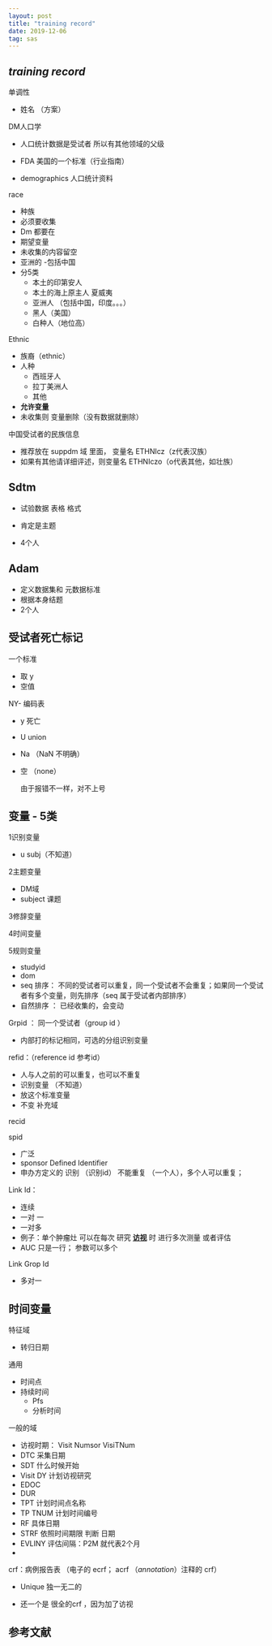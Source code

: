 ```yaml
---
layout: post
title: "training record"
date: 2019-12-06
tag: sas
---
```






## *training record* 





单调性

- 姓名 （方案）



DM人口学 

- 人口统计数据是受试者 所以有其他领域的父级

- FDA  美国的一个标准（行业指南）
- demographics  人口统计资料





race

- 种族 
- 必须要收集 
- Dm 都要在
- 期望变量       
- 未收集的内容留空
- 亚洲的 -包括中国
- 分5类
  - 本土的印第安人
  - 本土的海上原主人 夏威夷
  - 亚洲人 （包括中国，印度。。。）
  - 黑人（美国）
  - 白种人（地位高）



Ethnic 

- 族裔（ethnic）
- 人种
  - 西班牙人
  - 拉丁美洲人
  - 其他
- **允许变量**
- 未收集则 变量删除（没有数据就删除）

中国受试者的民族信息

- 推荐放在 suppdm 域 里面， 变量名 ETHNIcz（z代表汉族）
- 如果有其他请详细评述，则变量名  ETHNIczo（o代表其他，如壮族）





## Sdtm

- 试验数据 表格 格式

- 肯定是主题

- 4个人

  



## Adam

- 定义数据集和 元数据标准
- 根据本身结题  
- 2个人



## 受试者死亡标记

一个标准

- 取 y
- 空值



NY- 编码表

- y 死亡

- U union

- Na （NaN 不明确）

- 空 （none）

  由于报错不一样，对不上号

  

## 变量 - 5类

1识别变量  

- u subj（不知道）

2主题变量

- DM域
-  subject 课题

3修辞变量

4时间变量

5规则变量



- studyid
- dom 
- seq 排序： 不同的受试者可以重复，同一个受试者不会重复；如果同一个受试者有多个变量，则先排序（seq 属于受试者内部排序）
-  自然排序 ： 已经收集的，会变动



Grpid ： 同一个受试者（group id ）

- 内部打的标记相同，可选的分组识别变量

refid：（reference id 参考id）

- 人与人之前的可以重复，也可以不重复
- 识别变量 （不知道） 
- 放这个标准变量 
- 不变 补充域

recid

spid

- 广泛
- sponsor  Defined Identifier
- 申办方定义的 识别 （识别id） 不能重复 （一个人），多个人可以重复；

Link Id：

- 连续
- 一对 一
- 一对多 
- 例子：单个肿瘤灶 可以在每次 研究 **<u>访视</u>** 时 进行多次测量 或者评估
- AUC 只是一行； 参数可以多个



Link Grop Id 

- 多对一



## 时间变量

特征域 

- 转归日期

通用

- 时间点
- 持续时间
  - Pfs
  - 分析时间





一般的域

- 访视时期： Visit Numsor  VisiTNum
- DTC 采集日期
- SDT 什么时候开始
- Visit DY 计划访视研究
- EDOC
- DUR
- TPT 计划时间点名称
- TP TNUM 计划时间编号
- RF 具体日期
- STRF 依照时间期限 判断 日期
- EVLINY 评估间隔：P2M 就代表2个月
- 





crf：病例报告表 （电子的 ecrf； acrf （*annotation*）注释的 crf）

-  Unique 独一无二的

- 还一个是 很全的crf ，因为加了访视

  





## 参考文献

